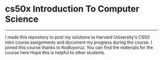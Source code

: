 # cs50x Introduction To Computer Science
----------------------------------------
  I made this repository to post my solutions to Harvard University's CS50 intro course assignments and document my progress during the course. I joined this course thanks to Kodluyoruz. You can find the materials for the course here  Hope this is helpful to other students.
